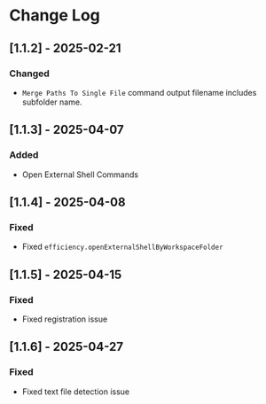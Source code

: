# Change Log

## [1.1.2] - 2025-02-21

### Changed

* `Merge Paths To Single File` command output filename includes subfolder name.

## [1.1.3] - 2025-04-07

### Added

* Open External Shell Commands

## [1.1.4] - 2025-04-08

### Fixed

* Fixed `efficiency.openExternalShellByWorkspaceFolder`

## [1.1.5] - 2025-04-15

### Fixed

* Fixed registration issue

## [1.1.6] - 2025-04-27

### Fixed

* Fixed text file detection issue
